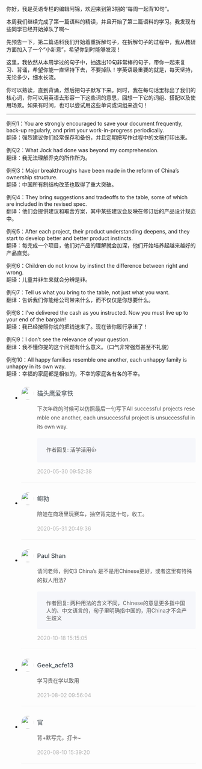 <p>你好，我是英语专栏的编辑阿锦，欢迎来到第3期的“每周一起背10句”。</p><p>本周我们继续完成了第一篇语料的精读，并且开始了第二篇语料的学习。我发现有些同学已经开始掉队了啊～</p><p>先预告一下，第二篇语料我们开始着重拆解句子，在拆解句子的过程中，我从教研方面加入了一个“小新意”，希望你到时能够发现！</p><p>这里，我依然从本周学过的句子中，抽选出10句非常棒的句子，带你一起来复习、背诵，希望你能一直坚持下去，不要掉队！学英语最重要的就是，每天坚持，无论多少，细水长流。</p><p>你可以熟读，直到背诵，然后把句子默写下来。同时，我在每句话里标出了我们的核心词，你可以用英语去形容一下这些词的意思，回想一下它的词组、搭配以及使用场景。如果有时间，也可以尝试用这些单词或词组来造句！</p><hr><p>例句1：You are strongly encouraged to save your document frequently, back-up regularly, and print your <span class="orange">work-in-progress</span> periodically.<br>
翻译：强烈建议你们经常保存和备份，并且定期把写作过程中的文稿打印出来。</p><p>例句2：What Jock had done was <span class="orange">beyond</span> my comprehension.<br>
翻译：我无法理解乔克的所作所为。</p><!-- [[[read_end]]] --><p>例句3：Major breakthroughs have been made in the reform of China’s <span class="orange">ownership</span> structure.<br>
翻译：中国所有制结构改革也取得了重大突破。</p><p>例句4：They bring suggestions and <span class="orange">tradeoffs</span> to the table, some of which are included in the revised <span class="orange">spec</span>.<br>
翻译：他们会提供建议和取舍方案，其中某些建议会反映在修订后的产品设计规范中。</p><p>例句5：After each project, their product understanding <span class="orange">deepens</span>, and they start to develop better and better product <span class="orange">instincts</span>.<br>
翻译：每完成一个项目，他们对产品的理解就会加深，他们开始培养起越来越好的产品直觉。</p><p>例句6：Children do not know by <span class="orange">instinct</span> the difference between right and wrong.<br>
翻译：儿童并非生来就会分辨是非。</p><p>例句7：Tell us what you <span class="orange">bring to the table</span>, not just what you want.<br>
翻译：告诉我们你能给公司带来什么，而不仅仅是你想要什么。</p><p>例句8：I’ve delivered the cash as you instructed. Now you must <span class="orange">live up</span> to your end of the bargain!<br>
翻译：我已经按照你说的把钱送来了。现在该你履行承诺了！</p><p>例句9：I don’t see the <span class="orange">relevance</span> of your question.<br>
翻译：我不懂你提的这个问题有什么意义。（口气非常强烈甚至不礼貌）</p><p>例句10：All happy families resemble one another, each unhappy family is unhappy in its own way.<br>
翻译：幸福的家庭都是相似的，不幸的家庭各有各的不幸。</p>
<style>
    ul {
      list-style: none;
      display: block;
      list-style-type: disc;
      margin-block-start: 1em;
      margin-block-end: 1em;
      margin-inline-start: 0px;
      margin-inline-end: 0px;
      padding-inline-start: 40px;
    }
    li {
      display: list-item;
      text-align: -webkit-match-parent;
    }
    ._2sjJGcOH_0 {
      list-style-position: inside;
      width: 100%;
      display: -webkit-box;
      display: -ms-flexbox;
      display: flex;
      -webkit-box-orient: horizontal;
      -webkit-box-direction: normal;
      -ms-flex-direction: row;
      flex-direction: row;
      margin-top: 26px;
      border-bottom: 1px solid rgba(233,233,233,0.6);
    }
    ._2sjJGcOH_0 ._3FLYR4bF_0 {
      width: 34px;
      height: 34px;
      -ms-flex-negative: 0;
      flex-shrink: 0;
      border-radius: 50%;
    }
    ._2sjJGcOH_0 ._36ChpWj4_0 {
      margin-left: 0.5rem;
      -webkit-box-flex: 1;
      -ms-flex-positive: 1;
      flex-grow: 1;
      padding-bottom: 20px;
    }
    ._2sjJGcOH_0 ._36ChpWj4_0 ._2zFoi7sd_0 {
      font-size: 16px;
      color: #3d464d;
      font-weight: 500;
      -webkit-font-smoothing: antialiased;
      line-height: 34px;
    }
    ._2sjJGcOH_0 ._36ChpWj4_0 ._2_QraFYR_0 {
      margin-top: 12px;
      color: #505050;
      -webkit-font-smoothing: antialiased;
      font-size: 14px;
      font-weight: 400;
      white-space: normal;
      word-break: break-all;
      line-height: 24px;
    }
    ._2sjJGcOH_0 ._10o3OAxT_0 {
      margin-top: 18px;
      border-radius: 4px;
      background-color: #f6f7fb;
    }
    ._2sjJGcOH_0 ._3klNVc4Z_0 {
      display: -webkit-box;
      display: -ms-flexbox;
      display: flex;
      -webkit-box-orient: horizontal;
      -webkit-box-direction: normal;
      -ms-flex-direction: row;
      flex-direction: row;
      -webkit-box-pack: justify;
      -ms-flex-pack: justify;
      justify-content: space-between;
      -webkit-box-align: center;
      -ms-flex-align: center;
      align-items: center;
      margin-top: 15px;
    }
    ._2sjJGcOH_0 ._10o3OAxT_0 ._3KxQPN3V_0 {
      color: #505050;
      -webkit-font-smoothing: antialiased;
      font-size: 14px;
      font-weight: 400;
      white-space: normal;
      word-break: break-word;
      padding: 20px 20px 20px 24px;
    }
    ._2sjJGcOH_0 ._3klNVc4Z_0 {
      display: -webkit-box;
      display: -ms-flexbox;
      display: flex;
      -webkit-box-orient: horizontal;
      -webkit-box-direction: normal;
      -ms-flex-direction: row;
      flex-direction: row;
      -webkit-box-pack: justify;
      -ms-flex-pack: justify;
      justify-content: space-between;
      -webkit-box-align: center;
      -ms-flex-align: center;
      align-items: center;
      margin-top: 15px;
    }
    ._2sjJGcOH_0 ._3Hkula0k_0 {
      color: #b2b2b2;
      font-size: 14px;
    }
</style><ul><li>
<div class="_2sjJGcOH_0"><img src="https://static001.geekbang.org/account/avatar/00/10/e0/26/4942a09e.jpg"
  class="_3FLYR4bF_0">
<div class="_36ChpWj4_0">
  <div class="_2zFoi7sd_0"><span>猫头鹰爱拿铁</span>
  </div>
  <div class="_2_QraFYR_0">下次年终的时候可以仿照最后一句写下All successful projects resemble one another, each unsuccessful project is unsuccessful in its own way.</div>
  <div class="_10o3OAxT_0">
    <p class="_3KxQPN3V_0">作者回复: 活学活用👍</p>
  </div>
  <div class="_3klNVc4Z_0">
    <div class="_3Hkula0k_0">2020-05-30 09:52:38</div>
  </div>
</div>
</div>
</li>
<li>
<div class="_2sjJGcOH_0"><img src="https://static001.geekbang.org/account/avatar/00/11/6e/28/1e307312.jpg"
  class="_3FLYR4bF_0">
<div class="_36ChpWj4_0">
  <div class="_2zFoi7sd_0"><span>鲍勃</span>
  </div>
  <div class="_2_QraFYR_0">陪娃在商场里玩赛车，抽空背完这十句，收工。</div>
  <div class="_10o3OAxT_0">
    
  </div>
  <div class="_3klNVc4Z_0">
    <div class="_3Hkula0k_0">2020-05-31 20:49:36</div>
  </div>
</div>
</div>
</li>
<li>
<div class="_2sjJGcOH_0"><img src=""
  class="_3FLYR4bF_0">
<div class="_36ChpWj4_0">
  <div class="_2zFoi7sd_0"><span>Paul Shan</span>
  </div>
  <div class="_2_QraFYR_0">请问老师，例句3 China’s 是不是用Chinese更好，或者这里有特殊的拟人用法?</div>
  <div class="_10o3OAxT_0">
    <p class="_3KxQPN3V_0">作者回复: 两种用法的含义不同，Chinese的意思更多指中国人的、中文语言的，句子里明确指中国的，用China才不会产生歧义</p>
  </div>
  <div class="_3klNVc4Z_0">
    <div class="_3Hkula0k_0">2020-10-18 15:15:05</div>
  </div>
</div>
</div>
</li>
<li>
<div class="_2sjJGcOH_0"><img src=""
  class="_3FLYR4bF_0">
<div class="_36ChpWj4_0">
  <div class="_2zFoi7sd_0"><span>Geek_acfe13</span>
  </div>
  <div class="_2_QraFYR_0">学习贵在学以致用</div>
  <div class="_10o3OAxT_0">
    
  </div>
  <div class="_3klNVc4Z_0">
    <div class="_3Hkula0k_0">2021-08-02 09:56:04</div>
  </div>
</div>
</div>
</li>
<li>
<div class="_2sjJGcOH_0"><img src="https://static001.geekbang.org/account/avatar/00/19/e3/d7/d7b3505f.jpg"
  class="_3FLYR4bF_0">
<div class="_36ChpWj4_0">
  <div class="_2zFoi7sd_0"><span>官</span>
  </div>
  <div class="_2_QraFYR_0">背+默写完，打卡~</div>
  <div class="_10o3OAxT_0">
    
  </div>
  <div class="_3klNVc4Z_0">
    <div class="_3Hkula0k_0">2020-08-10 15:39:20</div>
  </div>
</div>
</div>
</li>
</ul>